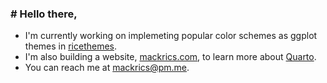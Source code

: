 ### # Hello there,

- I'm currently working on implemeting popular color schemes as ggplot themes in [ricethemes](https://github.com/Mackrics/ricethemes).
- I'm also building a website, [mackrics.com](https://mackrics.com), to learn more about [Quarto](https://quarto.org).
- You can reach me at [mackrics@pm.me](mailto:mackrics@pm.me).
